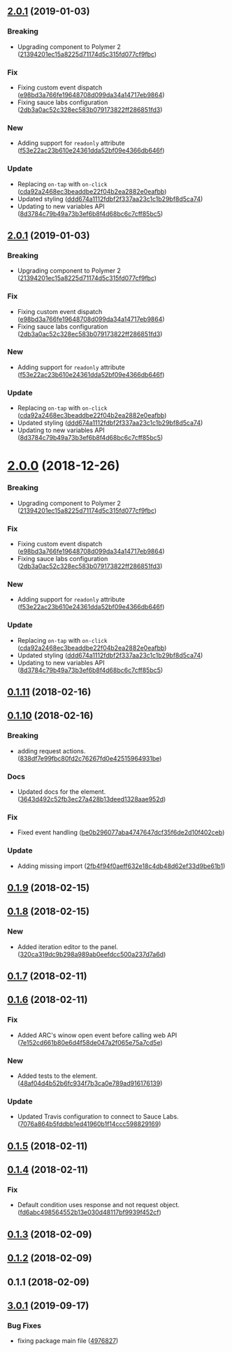 <a name="2.0.1"></a>
## [2.0.1](https://github.com/advanced-rest-client/request-actions-panel/compare/0.1.10...2.0.1) (2019-01-03)


### Breaking

* Upgrading component to Polymer 2 ([21394201ec15a8225d71174d5c315fd077cf9fbc](https://github.com/advanced-rest-client/request-actions-panel/commit/21394201ec15a8225d71174d5c315fd077cf9fbc))

### Fix

* Fixing custom event dispatch ([e98bd3a766fe19648708d099da34a14717eb9864](https://github.com/advanced-rest-client/request-actions-panel/commit/e98bd3a766fe19648708d099da34a14717eb9864))
* Fixing sauce labs configuration ([2db3a0ac52c328ec583b079173822ff286851fd3](https://github.com/advanced-rest-client/request-actions-panel/commit/2db3a0ac52c328ec583b079173822ff286851fd3))

### New

* Adding support for `readonly` attribute ([f53e22ac23b610e24361dda52bf09e4366db646f](https://github.com/advanced-rest-client/request-actions-panel/commit/f53e22ac23b610e24361dda52bf09e4366db646f))

### Update

* Replacing `on-tap` with `on-click` ([cda92a2468ec3beaddbe22f04b2ea2882e0eafbb](https://github.com/advanced-rest-client/request-actions-panel/commit/cda92a2468ec3beaddbe22f04b2ea2882e0eafbb))
* Updated styling ([ddd674a1112fdbf2f337aa23c1c1b29bf8d5ca74](https://github.com/advanced-rest-client/request-actions-panel/commit/ddd674a1112fdbf2f337aa23c1c1b29bf8d5ca74))
* Updating to new variables API ([8d3784c79b49a73b3ef6b8f4d68bc6c7cff85bc5](https://github.com/advanced-rest-client/request-actions-panel/commit/8d3784c79b49a73b3ef6b8f4d68bc6c7cff85bc5))



<a name="2.0.1"></a>
## [2.0.1](https://github.com/advanced-rest-client/request-actions-panel/compare/0.1.10...2.0.1) (2019-01-03)


### Breaking

* Upgrading component to Polymer 2 ([21394201ec15a8225d71174d5c315fd077cf9fbc](https://github.com/advanced-rest-client/request-actions-panel/commit/21394201ec15a8225d71174d5c315fd077cf9fbc))

### Fix

* Fixing custom event dispatch ([e98bd3a766fe19648708d099da34a14717eb9864](https://github.com/advanced-rest-client/request-actions-panel/commit/e98bd3a766fe19648708d099da34a14717eb9864))
* Fixing sauce labs configuration ([2db3a0ac52c328ec583b079173822ff286851fd3](https://github.com/advanced-rest-client/request-actions-panel/commit/2db3a0ac52c328ec583b079173822ff286851fd3))

### New

* Adding support for `readonly` attribute ([f53e22ac23b610e24361dda52bf09e4366db646f](https://github.com/advanced-rest-client/request-actions-panel/commit/f53e22ac23b610e24361dda52bf09e4366db646f))

### Update

* Replacing `on-tap` with `on-click` ([cda92a2468ec3beaddbe22f04b2ea2882e0eafbb](https://github.com/advanced-rest-client/request-actions-panel/commit/cda92a2468ec3beaddbe22f04b2ea2882e0eafbb))
* Updated styling ([ddd674a1112fdbf2f337aa23c1c1b29bf8d5ca74](https://github.com/advanced-rest-client/request-actions-panel/commit/ddd674a1112fdbf2f337aa23c1c1b29bf8d5ca74))
* Updating to new variables API ([8d3784c79b49a73b3ef6b8f4d68bc6c7cff85bc5](https://github.com/advanced-rest-client/request-actions-panel/commit/8d3784c79b49a73b3ef6b8f4d68bc6c7cff85bc5))



<a name="2.0.0"></a>
# [2.0.0](https://github.com/advanced-rest-client/request-actions-panel/compare/0.1.10...2.0.0) (2018-12-26)


### Breaking

* Upgrading component to Polymer 2 ([21394201ec15a8225d71174d5c315fd077cf9fbc](https://github.com/advanced-rest-client/request-actions-panel/commit/21394201ec15a8225d71174d5c315fd077cf9fbc))

### Fix

* Fixing custom event dispatch ([e98bd3a766fe19648708d099da34a14717eb9864](https://github.com/advanced-rest-client/request-actions-panel/commit/e98bd3a766fe19648708d099da34a14717eb9864))
* Fixing sauce labs configuration ([2db3a0ac52c328ec583b079173822ff286851fd3](https://github.com/advanced-rest-client/request-actions-panel/commit/2db3a0ac52c328ec583b079173822ff286851fd3))

### New

* Adding support for `readonly` attribute ([f53e22ac23b610e24361dda52bf09e4366db646f](https://github.com/advanced-rest-client/request-actions-panel/commit/f53e22ac23b610e24361dda52bf09e4366db646f))

### Update

* Replacing `on-tap` with `on-click` ([cda92a2468ec3beaddbe22f04b2ea2882e0eafbb](https://github.com/advanced-rest-client/request-actions-panel/commit/cda92a2468ec3beaddbe22f04b2ea2882e0eafbb))
* Updated styling ([ddd674a1112fdbf2f337aa23c1c1b29bf8d5ca74](https://github.com/advanced-rest-client/request-actions-panel/commit/ddd674a1112fdbf2f337aa23c1c1b29bf8d5ca74))
* Updating to new variables API ([8d3784c79b49a73b3ef6b8f4d68bc6c7cff85bc5](https://github.com/advanced-rest-client/request-actions-panel/commit/8d3784c79b49a73b3ef6b8f4d68bc6c7cff85bc5))



<a name="0.1.11"></a>
## [0.1.11](https://github.com/advanced-rest-client/request-actions-panel/compare/0.1.10...0.1.11) (2018-02-16)




<a name="0.1.10"></a>
## [0.1.10](https://github.com/advanced-rest-client/request-actions-panel/compare/0.1.9...0.1.10) (2018-02-16)


### Breaking

* adding request actions. ([838df7e99fbc80fd2c76267fd0e42515964931be](https://github.com/advanced-rest-client/request-actions-panel/commit/838df7e99fbc80fd2c76267fd0e42515964931be))

### Docs

* Updated docs for the element. ([3643d492c52fb3ec27a428b13deed1328aae952d](https://github.com/advanced-rest-client/request-actions-panel/commit/3643d492c52fb3ec27a428b13deed1328aae952d))

### Fix

* Fixed event handling ([be0b296077aba4747647dcf35f6de2d10f402ceb](https://github.com/advanced-rest-client/request-actions-panel/commit/be0b296077aba4747647dcf35f6de2d10f402ceb))

### Update

* Adding missing import ([2fb4f94f0aeff632e18c4db48d62ef33d9be61b1](https://github.com/advanced-rest-client/request-actions-panel/commit/2fb4f94f0aeff632e18c4db48d62ef33d9be61b1))



<a name="0.1.9"></a>
## [0.1.9](https://github.com/advanced-rest-client/request-actions-panel/compare/0.1.8...0.1.9) (2018-02-15)




<a name="0.1.8"></a>
## [0.1.8](https://github.com/advanced-rest-client/request-actions-panel/compare/0.1.7...0.1.8) (2018-02-15)


### New

* Added iteration editor to the panel. ([320ca319dc9b298a989ab0eefdcc500a237d7a6d](https://github.com/advanced-rest-client/request-actions-panel/commit/320ca319dc9b298a989ab0eefdcc500a237d7a6d))



<a name="0.1.7"></a>
## [0.1.7](https://github.com/advanced-rest-client/request-actions-panel/compare/0.1.6...0.1.7) (2018-02-11)




<a name="0.1.6"></a>
## [0.1.6](https://github.com/advanced-rest-client/request-actions-panel/compare/0.1.5...0.1.6) (2018-02-11)


### Fix

* Added ARC's winow open event before calling web API ([7e152cd661b80e6d4f58de047a2f065e75a7cd5e](https://github.com/advanced-rest-client/request-actions-panel/commit/7e152cd661b80e6d4f58de047a2f065e75a7cd5e))

### New

* Added tests to the element. ([48af04d4b52b6fc934f7b3ca0e789ad916176139](https://github.com/advanced-rest-client/request-actions-panel/commit/48af04d4b52b6fc934f7b3ca0e789ad916176139))

### Update

* Updated Travis configuration to connect to Sauce Labs. ([7076a864b5fddbb1ed41960b1f14ccc598829169](https://github.com/advanced-rest-client/request-actions-panel/commit/7076a864b5fddbb1ed41960b1f14ccc598829169))



<a name="0.1.5"></a>
## [0.1.5](https://github.com/advanced-rest-client/request-actions-panel/compare/0.1.4...0.1.5) (2018-02-11)




<a name="0.1.4"></a>
## [0.1.4](https://github.com/advanced-rest-client/request-actions-panel/compare/0.1.3...0.1.4) (2018-02-11)


### Fix

* Default condition uses response and not request object. ([fd6abc498564552b13e030d48117bf9939f452cf](https://github.com/advanced-rest-client/request-actions-panel/commit/fd6abc498564552b13e030d48117bf9939f452cf))



<a name="0.1.3"></a>
## [0.1.3](https://github.com/advanced-rest-client/request-actions-panel/compare/0.1.2...0.1.3) (2018-02-09)




<a name="0.1.2"></a>
## [0.1.2](https://github.com/advanced-rest-client/request-actions-panel/compare/0.1.1...0.1.2) (2018-02-09)




<a name="0.1.1"></a>
## 0.1.1 (2018-02-09)




## [3.0.1](https://github.com/advanced-rest-client/request-actions-panel/compare/0.1.10...3.0.1) (2019-09-17)


### Bug Fixes

* fixing package main file ([4976827](https://github.com/advanced-rest-client/request-actions-panel/commit/4976827))




